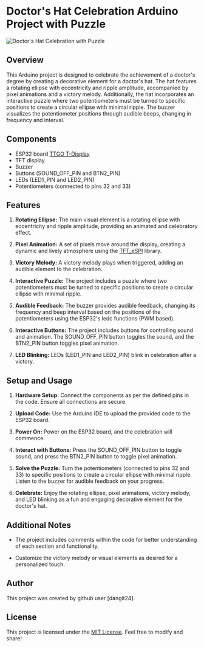 # Doctor's Hat Celebration Arduino Project with Puzzle

![Doctor's Hat Celebration with Puzzle](images/doctor_hat_celebration_puzzle.jpg)

## Overview

This Arduino project is designed to celebrate the achievement of a doctor's degree by creating a decorative element for a doctor's hat. The hat features a rotating ellipse with eccentricity and ripple amplitude, accompanied by pixel animations and a victory melody. Additionally, the hat incorporates an interactive puzzle where two potentiometers must be turned to specific positions to create a circular ellipse with minimal ripple. The buzzer visualizes the potentiometer positions through audible beeps, changing in frequency and interval.

## Components

- ESP32 board [TTGO T-Display](https://github.com/Xinyuan-LilyGO/TTGO-T-Display)
- TFT display
- Buzzer
- Buttons (SOUND_OFF_PIN and BTN2_PIN)
- LEDs (LED1_PIN and LED2_PIN)
- Potentiometers (connected to pins 32 and 33)

## Features

1. **Rotating Ellipse:** The main visual element is a rotating ellipse with eccentricity and ripple amplitude, providing an animated and celebratory effect.

2. **Pixel Animation:** A set of pixels move around the display, creating a dynamic and lively atmosphere using the [TFT_eSPI](https://github.com/Bodmer/TFT_eSPI) library.

3. **Victory Melody:** A victory melody plays when triggered, adding an audible element to the celebration.

4. **Interactive Puzzle:** The project includes a puzzle where two potentiometers must be turned to specific positions to create a circular ellipse with minimal ripple.

5. **Audible Feedback:** The buzzer provides audible feedback, changing its frequency and beep interval based on the positions of the potentiometers using the ESP32's ledc functions (PWM based).

6. **Interactive Buttons:** The project includes buttons for controlling sound and animation. The SOUND_OFF_PIN button toggles the sound, and the BTN2_PIN button toggles pixel animation.

7. **LED Blinking:** LEDs (LED1_PIN and LED2_PIN) blink in celebration after a victory.

## Setup and Usage

1. **Hardware Setup:** Connect the components as per the defined pins in the code. Ensure all connections are secure.

2. **Upload Code:** Use the Arduino IDE to upload the provided code to the ESP32 board.

3. **Power On:** Power on the ESP32 board, and the celebration will commence.

4. **Interact with Buttons:** Press the SOUND_OFF_PIN button to toggle sound, and press the BTN2_PIN button to toggle pixel animation.

5. **Solve the Puzzle:** Turn the potentiometers (connected to pins 32 and 33) to specific positions to create a circular ellipse with minimal ripple. Listen to the buzzer for audible feedback on your progress.

6. **Celebrate:** Enjoy the rotating ellipse, pixel animations, victory melody, and LED blinking as a fun and engaging decorative element for the doctor's hat.

## Additional Notes

- The project includes comments within the code for better understanding of each section and functionality.

- Customize the victory melody or visual elements as desired for a personalized touch.

## Author

This project was created by github user [dangit24].

## License

This project is licensed under the [MIT License](LICENSE.md). Feel free to modify and share!
